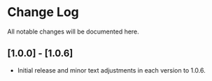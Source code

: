 # Change Log

All notable changes will be documented here.

## [1.0.0] - [1.0.6]

- Initial release and minor text adjustments in each version to 1.0.6.